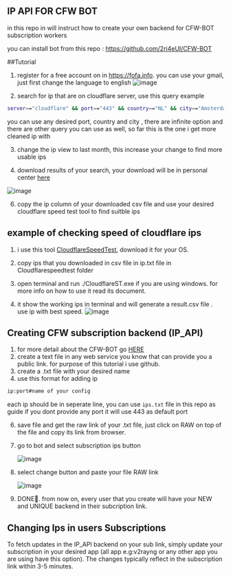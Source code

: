 ## IP API FOR CFW BOT

in this repo in will instruct how to create your own backend for CFW-BOT subscription workers

you can install bot from this repo :
https://github.com/2ri4eUI/CFW-BOT

##Tutorial 

1. register for a free account on in https://fofa.info. you can use your gmail, just  first change the language to english 
![image](https://github.com/2ri4eUI/CFW_Worker_Sub/assets/139592104/46796f15-8d68-4fef-9ebc-6be2984edce2)

2. search for ip that are on cloudflare server, use this query example

```bash
server=="cloudflare" && port=="443" && country=="NL" && city=="Amsterdam"
```
you can use any desired port, country and city , there are infinite option 
and there are other query you can use as well, so far this is the one i get more cleaned ip with 

3. change the ip view to last month, this increase your change to find more usable ips

4. download results of your search,  your download will be in personal center [here](https://en.fofa.info/userInfo/downloadRecords)

![image](https://github.com/2ri4eUI/CFW_Worker_Sub/assets/139592104/94ebe172-ddf7-4673-9529-c6f734d4b991)

6. copy the ip column of your downloaded csv file and use your desired cloudflare speed test tool to find suitble ips

## example of checking speed of cloudflare ips
1. i use this tool [CloudflareSpeedTest](https://github.com/XIU2/CloudflareSpeedTest), download it for your OS. 
2. copy ips that you downloaded in csv file in ip.txt file in Cloudflarespeedtest folder
3. open terminal and run ./CloudflareST.exe if you are using windows. for more info on how to use it read its document.

5. it show the working ips in terminal and will generate a result.csv file . use ip with best speed.
![image](https://github.com/2ri4eUI/CFW_Worker_Sub/assets/139592104/f8ff60fb-9b67-4e4e-947b-fa485d859f0b)

## Creating CFW subscription backend (IP_API)

1. for more detail about the CFW-BOT go [HERE](https://github.com/2ri4eUI/CFW-BOT)
2. create a text file in any web service you know that can provide you a public link. for purpose of this tutorial i use github.
3. create a .txt file with your desired name
4. use this format for adding ip
```bash
ip:port#name of your config
```
each ip should be in seperate line, you can use `ips.txt` file in this repo as guide
if you dont provide any port it will use 443 as default port

6. save file and get the raw link of your .txt file, just click on RAW on top of the file and copy its link from browser.
5. go to bot and select subscription ips button
   
   ![image](https://github.com/2ri4eUI/CFW_Worker_Sub/assets/139592104/88cbdc47-4035-4c40-83be-b1c8144258d0)

7. select change button and paste your file RAW link
   
   ![image](https://github.com/2ri4eUI/CFW_Worker_Sub/assets/139592104/434228b5-e677-4955-9d98-50cd8f3c7da8)

9. DONE🎉. from now on, every user that you create will have your NEW and UNIQUE backend in their subcription link.

## Changing Ips in users Subscriptions

To fetch updates in the IP_API backend on your sub link, simply update your subscription in your desired app (all app e.g:v2rayng or any other app you are using have this option). The changes typically reflect in the subscription link within 3-5 minutes. 



